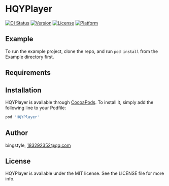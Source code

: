 # HQYPlayer

[![CI Status](https://img.shields.io/travis/bingstyle/HQYPlayer.svg?style=flat)](https://travis-ci.org/bingstyle/HQYPlayer)
[![Version](https://img.shields.io/cocoapods/v/HQYPlayer.svg?style=flat)](https://cocoapods.org/pods/HQYPlayer)
[![License](https://img.shields.io/cocoapods/l/HQYPlayer.svg?style=flat)](https://cocoapods.org/pods/HQYPlayer)
[![Platform](https://img.shields.io/cocoapods/p/HQYPlayer.svg?style=flat)](https://cocoapods.org/pods/HQYPlayer)

## Example

To run the example project, clone the repo, and run `pod install` from the Example directory first.

## Requirements

## Installation

HQYPlayer is available through [CocoaPods](https://cocoapods.org). To install
it, simply add the following line to your Podfile:

```ruby
pod 'HQYPlayer'
```

## Author

bingstyle, 183292352@qq.com

## License

HQYPlayer is available under the MIT license. See the LICENSE file for more info.
